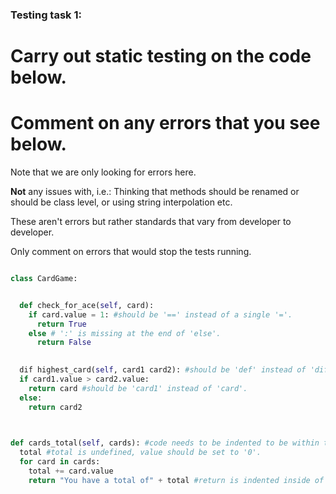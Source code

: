 ### Testing task 1:

# Carry out static testing on the code below.
# Comment on any errors that you see below.

Note that we are only looking for errors here.

**Not** any issues with, i.e.: 
Thinking that methods should be renamed or should be class level, or using string interpolation etc. 

These aren't errors but rather standards that vary from developer to developer. 

Only comment on errors that would stop the tests running.

```python

class CardGame:


  def check_for_ace(self, card):
    if card.value = 1: #should be '==' instead of a single '='.
      return True
    else # ':' is missing at the end of 'else'.
      return False
   

  dif highest_card(self, card1 card2): #should be 'def' instead of 'dif'. card1 and card2 need to be separated by a comma.
  if card1.value > card2.value:
    return card #should be 'card1' instead of 'card'.
  else:
    return card2
  


def cards_total(self, cards): #code needs to be indented to be within the class.
  total #total is undefined, value should be set to '0'.
  for card in cards:
    total += card.value
    return "You have a total of" + total #return is indented inside of 'for loop', should be outside of loop. This line  also needs to be written as f'{total}' to return the total within the string.
  
```
